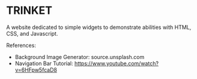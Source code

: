# TRINKET

A website dedicated to simple widgets to demonstrate abilities with HTML, CSS, and Javascript. 

References:
- Background Image Generator: source.unsplash.com
- Navigation Bar Tutorial: https://www.youtube.com/watch?v=6HFpw5fcaD8